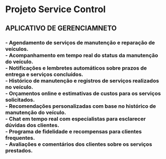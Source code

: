 # Projeto Service Control 
 <h2 class="title-2">APLICATIVO DE GERENCIAMNETO</h2>
     <h3>
        - Agendamento de serviços de manutenção e reparação de veículos.  <br />
        - Acompanhamento em tempo real do status da manutenção do veículo.  <br />
        - Notificações e lembretes automáticos sobre prazos de entrega e serviços concluídos.  <br />
        - Histórico de manutenção e registros de serviços realizados no veículo.  <br />
        - Orçamentos online e estimativas de custos para os serviços solicitados.  <br />
        - Recomendações personalizadas com base no histórico de manutenção do veículo.  <br />
        - Chat em tempo real com especialistas para esclarecer dúvidas dos clientes.  <br />
        - Programa de fidelidade e recompensas para clientes frequentes.  <br />
        - Avaliações e comentários dos clientes sobre os serviços prestados.  <br /><br /> 
